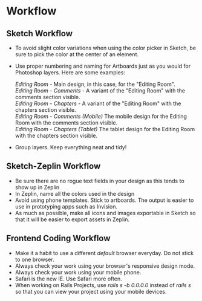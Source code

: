 # Workflow

## Sketch Workflow
- To avoid slight color variations when using the color picker in Sketch, be sure to pick the color at the center of an element.
- Use proper numbering and naming for Artboards just as you would for Photoshop layers. Here are some examples:

   *Editing Room* - Main design, in this case, for the "Editing Room".  
   *Editing Room - Comments* - A variant of the "Editing Room" with the comments section visible.  
   *Editing Room - Chapters* - A variant of the "Editing Room" with the chapters section visible.  
   *Editing Room - Comments (Mobile)* The mobile design for the Editing Room with the comments section visible.  
   *Editing Room - Chapters (Tablet)* The tablet design for the Editing Room with the chapters section visible.  

- Group layers. Keep everything neat and tidy!

## Sketch-Zeplin Workflow
- Be sure there are no rogue text fields in your design as this tends to show up in Zeplin
- In Zeplin, name all the colors used in the design
- Avoid using phone templates. Stick to artboards. The output is easier to use in prototyping apps such as Invision.
- As much as possible, make all icons and images exportable in Sketch so that it will be easier to export assets in Zeplin.

## Frontend Coding Workflow
- Make it a habit to use a different *default* browser everyday. Do not stick to one browser.
- Always check your work using your browser's responsive design mode.
- Always check your work using your mobile phone.
- Safari is the new IE. Use Safari more often.
- When working on Rails Projects, use *rails s -b 0.0.0.0* instead of *rails s* so that you can view your project using your mobile devices.

